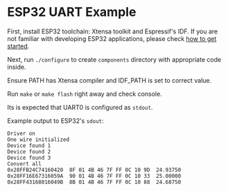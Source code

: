# ESP32 UART Example

First, install ESP32 toolchain: Xtensa toolkit and Espressif's IDF. If you are not familiar
with developing ESP32 applications, please check [how to get started](https://dl.espressif.com/doc/esp-idf/latest/get-started/index.html).

Next, run `./configure` to create `components` directory with appropriate code inside.

Ensure PATH has Xtensa compiler and IDF_PATH is set to correct value.

Run `make` or `make flash` right away and check console.

Its is expected that UART0 is configured as `stdout`.

Example output to ESP32's `sdout`:

```OneWire UART driver on ESP32
Driver on
One wire initialized
Device found 1
Device found 2
Device found 3
Convert all
0x28FFB24C74160420  8F 01 4B 46 7F FF 0C 10 9D  24.93750
0x28FF16E67316059A  90 01 4B 46 7F FF 0C 10 33  25.00000
0x28FF43168016049B  8B 01 4B 46 7F FF 0C 10 88  24.68750
```
